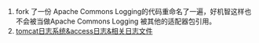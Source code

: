 1. fork 了一份 Apache Commons Logging的代码重命名了一遍，好机智这样也不会被当做Apache Commons Logging 被其他的适配器包引用。
2. [tomcat日志系统&access日志&相关日志文件](https://desert3.iteye.com/blog/1402061)

